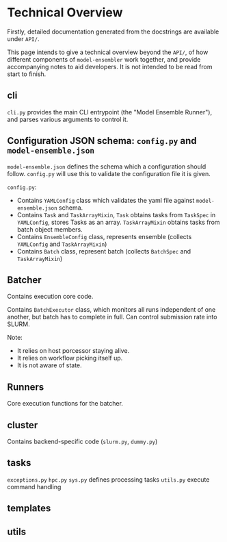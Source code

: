 # Technical Overview
Firstly, detailed documentation generated from the docstrings are available
under `API/`. 

This page intends to give a technical overview beyond the `API/`, of how different components of `model-ensembler`
work together, and provide accompanying notes to aid developers. It is not intended to be read from start to finish.

## cli
`cli.py` provides the main CLI entrypoint (the "Model Ensemble Runner"), and parses various arguments to control it. 

## Configuration JSON schema: `config.py` and `model-ensemble.json`
`model-ensemble.json` defines the schema which a configuration should follow. `config.py` will use this to
validate the configuration file it is given.

`config.py`:

* Contains `YAMLConfig` class which validates the yaml file against `model-ensemble.json` schema.
* Contains `Task` and `TaskArrayMixin`, `Task` obtains tasks from `TaskSpec` in `YAMLConfig`, stores Tasks
as an array. `TaskArrayMixin` obtains tasks from batch object members.
* Contains `EnsembleConfig` class, represents ensemble (collects `YAMLConfig` and `TaskArrayMixin`)
* Contains `Batch` class, represent batch (collects `BatchSpec` and `TaskArrayMixin`)

## Batcher
Contains execution core code.

Contains `BatchExecutor` class, which monitors all runs independent of one another, but batch has to complete in full.
Can control submission rate into SLURM.

Note:

* It relies on host porcessor staying alive.
* It relies on workflow picking itself up.
* It is not aware of state.


## Runners

Core execution functions for the batcher.

## cluster
Contains backend-specific code (`slurm.py`, `dummy.py`)

## tasks

`exceptions.py`
`hpc.py`
`sys.py` defines processing tasks
`utils.py` execute command handling

## templates

## utils

